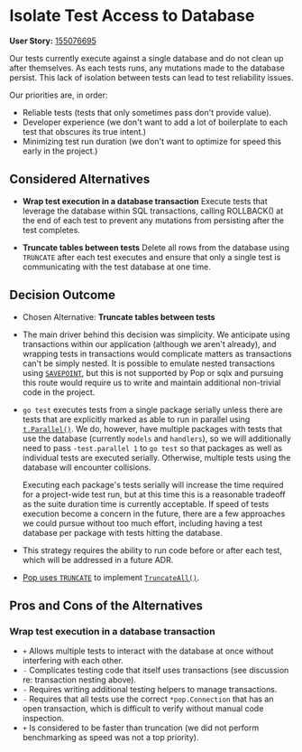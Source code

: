 # Isolate Test Access to Database

**User Story:** [155076695](https://www.pivotaltracker.com/story/show/155076695)

Our tests currently execute against a single database and do not clean up after themselves. As each tests runs, any mutations made to the database persist. This lack of isolation between tests can lead to test reliability issues.

Our priorities are, in order:

* Reliable tests (tests that only sometimes pass don't provide value).
* Developer experience (we don't want to add a lot of boilerplate to each test
  that obscures its true intent.)
* Minimizing test run duration (we don't want to optimize for speed this early in the
  project.)

## Considered Alternatives

* **Wrap test execution in a database transaction** Execute tests that leverage the database within SQL transactions, calling ROLLBACK() at the end of each test to prevent any mutations from persisting after the test completes.

* **Truncate tables between tests** Delete all rows from the database using `TRUNCATE` after each test executes and ensure that only a single test is communicating with the test database at one time.

## Decision Outcome

* Chosen Alternative: **Truncate tables between tests**

* The main driver behind this decision was simplicity. We anticipate using
  transactions within our application (although we aren't already), and
  wrapping tests in transactions would complicate matters as transactions can't
  be simply nested. It is possible to emulate nested transactions using
  [`SAVEPOINT`](https://www.postgresql.org/docs/8.1/static/sql-savepoint.html),
  but this is not supported by Pop or sqlx and pursuing this route would
  require us to write and maintain additional non-trivial code in the project.

* `go test` executes tests from a single package serially unless there are tests that are explicitly marked as able to run in parallel using [`t.Parallel()`](https://golang.org/pkg/testing/#T.Parallel). We do, however, have multiple packages with tests that use the database (currently `models` and `handlers`), so we will additionally need to pass `-test.parallel 1` to `go test` so that packages as well as individual tests are executed serially. Otherwise, multiple tests using the database will encounter collisions.

  Executing each package's tests serially will increase the time required for a project-wide test run, but at this time this is
  a reasonable tradeoff as the suite duration time is currently acceptable. If
  speed of tests execution become a concern in the future, there are a few
  approaches we could pursue without too much effort, including having a test
  database per package with tests hitting the database.

* This strategy requires the ability to run code before or after each test,
  which will be addressed in a future ADR.

* [Pop uses `TRUNCATE`](https://github.com/markbates/pop/blob/9f77e19c929eda4c13f525296fe751a90de86619/postgresql.go#L232-L248) to implement [`TruncateAll()`](https://godoc.org/github.com/markbates/pop#Connection.TruncateAll).

## Pros and Cons of the Alternatives

### Wrap test execution in a database transaction

* `+` Allows multiple tests to interact with the database at once without interfering with each other.
* `-` Complicates testing code that itself uses transactions (see discussion re: transaction nesting above).
* `-` Requires writing additional testing helpers to manage transactions.
* `-` Requires that all tests use the correct `*pop.Connection` that has an open transaction, which is difficult to verify without manual code inspection.
* `+` Is considered to be faster than truncation (we did not perform benchmarking as speed was not a top priority).
